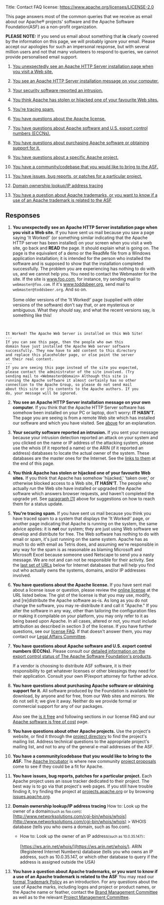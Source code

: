 Title: Contact FAQ
license: https://www.apache.org/licenses/LICENSE-2.0

This page answers most of the common queries that we receive as email about our
Apache&reg; projects' software and the Apache Software Foundation(ASF) as a non-profit organization. 

**PLEASE NOTE:** If you send us email about something that **is** clearly
covered by the information on this page, we will probably ignore your email. Please accept our apologies for such an impersonal response, but
with several million users and not that many volunteers to respond to queries, we cannot provide personalised email support.

1.  [You unexpectedly see an Apache HTTP Server installation page when you
visit a Web site.](#itworked) 

1.  [You see an Apache HTTP Server installation message on your
computer.](#mypc) 

1.  [Your security software reported an intrusion.](#intruder) 

1.  [You think Apache has stolen or hijacked one of your favourite Web
sites.](#hijack) 

1.  [You're tracing spam.](#spam) 

1.  [You have questions about the Apache license.](#license) 

1.  [You have questions about Apache software and U.S. export control
numbers (ECCNs).](#export) 

1.  [You have questions about purchasing Apache software or obtaining
support for it.](#purchase) 

1.  [You have questions about a specific Apache project.](#projects) 

1.  [You have a community/codebase that you would like to bring to the
ASF.](#incubator) 

1.  [You have issues, bug reports, or patches for a particular
project.](#patch) 

1.  [Domain ownership lookup/IP address tracing](#dirs) 

1.  [You have a question about Apache trademarks, or you want to know if a
use of an Apache trademark is related to the ASF](#brand) 

## Responses

1. <a id="itworked" name="itworked"> **You unexpectedly see an Apache HTTP
Server installation page when you visit a Web site.** </a>
If you have sent us mail because you saw a page saying 'It Worked!' (or
something similar indicating that the Apache HTTP server has been installed) on your screen
when you visit a web site, go back and **READ** the page. It should
explain what is going on. The page is the equivalent of a demo or the
ReadMe file from a Windows application installation; it is intended for the
person who installed the software and is supposed to show that the
installation completed successfully. The problem you are experiencing
has nothing to do with us, and we cannot help you. You need to contact the
Webmaster for the site. If the site is www.foo.com, for instance, try
sending mail to `webmaster@foo.com`. If it's www.toddsbeer.org, send
mail to `webmaster@toddsbeer.org`. And so on.<br/><br/>
Some older versions of the 'It Worked!' page (supplied with older versions of the software) don't say that, or are mysterious or ambiguous. What they _should_ say, and what the recent versions say, is something like this!
<br/>

    It Worked! The Apache Web Server is installed on this Web Site!
    ---
    If you can see this page, then the people who own this
    domain have just installed the Apache Web server software
    successfully. They now have to add content to this directory
    and replace this placeholder page, or else point the server
    at their real content.
    ---
    If you are seeing this page instead of the site you expected,
    please contact the administrator of the site involved. (Try
    sending mail to <Webmaster@domain> Although this site is
    running the Apache software it almost certainly has no other
    connection to the Apache Group, so please do not send mail
    about this site or its contents to the Apache authors. If you
    do, your message will be ignored.

2. <a id="mypc" name="mypc"> **You see an Apache HTTP Server installation
message on your own computer.** </a>
If you think that the Apache HTTP Server software has somehow been
installed on your PC or laptop, don't worry: **IT HASN'T**. The page you
are seeing is from a remote Web site which has installed our software and
which you have visited. See [above](#itworked) for an
explanation.

1. <a id="intruder" name="intruder"> **Your security software reported an
intrusion.** </a>
If you sent your message because your intrusion detection reported an
attack on your system and you clicked on the name or IP address of the
attacking system, please use the whois (if it reported a name) or the ARIN
(if it reported an address) databases to locate the actual owner of the
system. These databases are the master ones for the Internet. See the
[links to them](#dirs) at the end of this page.

1. <a id="hijack" name="hijack"> **You think Apache has stolen or hijacked
one of your favourite Web sites.** </a>
If you think that Apache has somehow 'hijacked,' 'taken over,' or otherwise
blocked access to a Web site, **IT HASN'T**. The people who actually
*run* the Web site have installed or upgraded the Apache software which
answers browser requests, and haven't completed the upgrade yet. See
[paragraph [1]](#itworked) above for suggestions on how to reach them for a
status update.

1. <a id="spam" name="spam"> **You're tracing spam.** </a>
If you have sent us mail because you think you have traced spam to a system
that displays the 'It Worked!' page, or another page indicating that Apache
is running on the system, the same advice applies: it is **not** our
system; they are just using Web software we develop and distribute for
free. The Web software has nothing to do with email or spam, it's just
running on the same system. Apache has as much to do with email as Tetris
does, and assuming we're responsible in any way for the spam is as
reasonable as blaming Microsoft and Microsoft Excel because someone used
Netscape to send you a nasty message. We are not and can not be responsible
for their activity. See the [last set of URLs](#dirs) below for Internet
databases that will help you find out who actually owns the systems,
domains, and/or IP addresses involved.

1. <a id="licence" name="licence"> <a id="license" name="license"> **You have questions about the Apache
license.** </a> <!-- N.B. keep the old spelling to avoid breaking links -->
If you have sent mail about a license issue or question, please review the
[online license](/LICENSE) at the URL listed below.
The gist of the license is that you may use, modify, and [re]distribute
the Apache software as-is. As long as you do not change the software, you
may re-distribute it and call it "Apache." If you alter the software in any
way, other than tailoring the configuration files or making it compilable
on your platform, you may only refer to it as being based upon Apache. In
all cases, altered or not, you must include attribution as described in
section 3 of the license. If you have further questions, see our [license
FAQ](license-FAQ.html). If that doesn't answer them, you may contact our
[Legal Affairs Committee](/legal/).

1. <a name="export"> **You have questions about Apache software and U.S.
export control numbers (ECCNs).** </a>
Please consult our [detailed information on the export control status of
The Apache Software Foundation's products](/licenses/exports/).

    If a vendor is choosing to distribute ASF software, it is their
    responsibility to get whatever licenses or other blessings they need for
    their application. Consult your own IP/export attorney
    for further advice.

1. <a name="purchase"> **You have questions about purchasing Apache
software or obtaining support for it.** </a>
All software produced by the Foundation is available for download, by
anyone and for free, from our Web sites and mirrors. We do not sell it; we
give it away. Neither do we provide formal or commercial support for any of
our packages.
<br/><br/>
Also see the [is it free](license-FAQ.html#IsItFree) and following
sections in our license FAQ and our [Apache software is free of cost](/free/) page.

1. <a id="projects" name="projects"> **You have questions about other
Apache projects.** </a>
Use the project's website, or find it through the [project
directory](http://projects.apache.org/) to find the project's mailing list.
Address technical questions to the appropriate
project's mailing list, and not to any of the general e-mail addresses of the
ASF.

1. <a id="incubator" name="incubator"> **You have a community/codebase that
you would like to bring to the ASF.** </a>
The [Apache Incubator](//incubator.apache.org/) is where new 
community [project proposals](//incubator.apache.org/guides/proposal.html) come to see if they could be a fit for Apache.

1. <a id="patch" name="patch"> **You have issues, bug reports, patches for
a particular project.** </a>
Each Apache project uses an issue tracker dedicated to their project. The
best way is to go via that project's web pages. If you still have trouble
finding it, try finding the project at
[projects.apache.org](http://projects.apache.org/) or by browsing
[issues.apache.org](http://issues.apache.org/).

1. <a id="dirs" name="dirs"> **Domain ownership lookup/IP address tracing** </a>
How to: Look up the owner of a domain<small>(such as
foo.com)</small>: [http://www.networksolutions.com/cgi-bin/whois/whois](http://www.networksolutions.com/cgi-bin/whois/whois)
&gt;
WHOIS database (tells you who owns a domain, such as foo.com).

    - How to: Look up the owner of an IP address<small>(such as
10.0.35.147):</small>:<br></br> [https://ws.arin.net/whois/](https://ws.arin.net/whois/).
ARIN (Registered Internet Numbers) database (tells you who owns an IP
address, such as 10.0.35.147, or which other database to query if the
address is assigned outside the USA)

1. <a id="brand" name="brand"> **You have a question about Apache
trademarks, or you want to know if a use of an Apache trademark is related
to the ASF** </a>
You may read our [formal Trademark Policy](/foundation/marks/) as an
introduction. For any questions about the use of Apache marks, including logos
and project or product names, or the Apache name or feather, contact the
[Brand Management Committee](/foundation/marks/contact) as well as to the relevant [Project
Management Committee](//projects.apache.org/).
